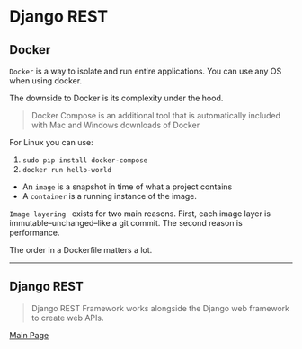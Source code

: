 # Django REST

## Docker

`Docker` is a way to isolate and run entire applications. You can use any OS when using docker.

The downside to Docker is its complexity under the hood.


> Docker Compose is an additional tool that is automatically included with Mac and Windows downloads of Docker

For Linux you can use:

1. `sudo pip install docker-compose`
2. `docker run hello-world`

- An `image` is a snapshot in time of what a project contains
- A `container` is a running instance of the image.

`Image layering ` exists for two main reasons. First, each image layer is immutable–unchanged–like a git commit. The second reason is performance.

The order in a Dockerfile matters a lot.

-----

## Django REST

> Django REST Framework works alongside the Django web framework to create web APIs.



[Main Page](https://will-ing.github.io/reading-notes)